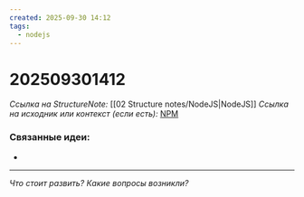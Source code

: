 ```yaml
---
created: 2025-09-30 14:12
tags:
  - nodejs
---
```

# 202509301412
*Ссылка на StructureNote:* [[02 Structure notes/NodeJS|NodeJS]]
*Ссылка на исходник или контекст (если есть):* [NPM](https://www.npmjs.com/package/winston)

### Связанные идеи:
* 
---

*Что стоит развить? Какие вопросы возникли?*